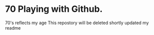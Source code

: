 # 70 Playing with Github.
70's reflects my age
This repostory will be deleted shortly
updated my readme
